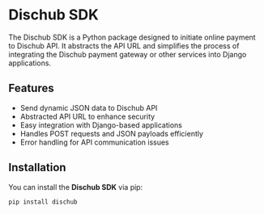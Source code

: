 # Dischub SDK

The Dischub SDK is a Python package designed to initiate online payment to Dischub API. It abstracts the API URL and simplifies the process of integrating the Dischub payment gateway or other services into Django applications.

## Features

- Send dynamic JSON data to Dischub API
- Abstracted API URL to enhance security
- Easy integration with Django-based applications
- Handles POST requests and JSON payloads efficiently
- Error handling for API communication issues

## Installation

You can install the **Dischub SDK** via pip:

```bash
pip install dischub
